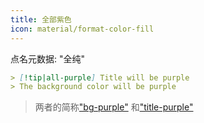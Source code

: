 ```yaml
---
title: 全部紫色
icon: material/format-color-fill
---
```


点名元数据: "全纯"

```md
> [!tip|all-purple] Title will be purple
> The background color will be purple
```
> 两者的简称["bg-purple"](../bg-styling/page-4.md)
> 和["title-purple"](../title-styling/page-4.md)

